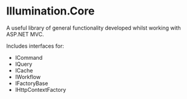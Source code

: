 # Illumination.Core

A useful library of general functionality developed whilst working with ASP.NET MVC.

Includes interfaces for:

* ICommand
* IQuery
* ICache
* IWorkflow
* IFactoryBase
* IHttpContextFactory